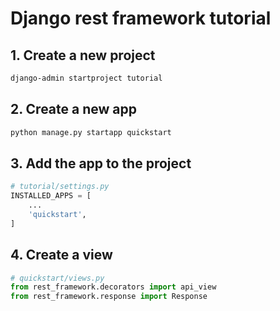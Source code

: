 # Django rest framework tutorial

## 1. Create a new project

```bash
django-admin startproject tutorial
```

## 2. Create a new app

```bash
python manage.py startapp quickstart
```

## 3. Add the app to the project

```python
# tutorial/settings.py
INSTALLED_APPS = [
    ...
    'quickstart',
]
```

## 4. Create a view

```python
# quickstart/views.py
from rest_framework.decorators import api_view
from rest_framework.response import Response

